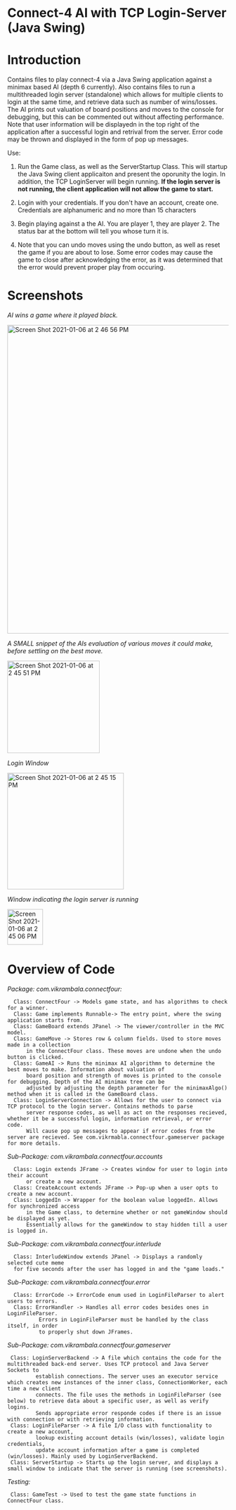 # Connect-4 AI with TCP Login-Server (Java Swing)

# Introduction  

  Contains files to play connect-4 via a Java Swing application against a minimax based AI (depth 6 currently). 
  Also contains files to run a multithreaded login server (standalone) which allows for multiple clients to login
  at the same time, and retrieve data such as number of wins/losses. The AI prints out valuation of board positions and moves 
  to the console for debugging, but this can be commented out without affecting performance. Note that user information will
  be displayedn in the top right of the application after a successful login and retrival from the server. Error code may 
  be thrown and displayed in the form of pop up messages.
  
 Use: 
  1. Run the Game class, as well as the ServerStartup Class. This will startup the Java Swing client applicaiton and present the oporunity the login.
     In addition, the TCP LoginServer will begin running. **If the login server is not running, the client application will not allow the game to start.**

  2. Login with your credentials. If you don't have an account, create one. 
      Credentials are alphanumeric and no more than 15 characters

  3. Begin playing against a the AI. You are player 1, they are player 2. The status
      bar at the bottom will tell you whose turn it is. 

  4. Note that you can undo moves using the undo button, as well as reset the game if 
      you are about to lose. Some error codes may cause the game to close after acknowledging the error,
      as it was determined that the error would prevent proper play from occuring. 

# Screenshots
   
   *AI wins a game where it played black.* 
   
   <img width="702" alt="Screen Shot 2021-01-06 at 2 46 56 PM" src="https://user-images.githubusercontent.com/56012430/103817286-62bce480-5034-11eb-8e2a-c54e4d7a5b5a.png">
   
   *A SMALL snippet of the AIs evaluation of various moves it could make, before settling on the best move.* 

<img width="210" alt="Screen Shot 2021-01-06 at 2 45 51 PM" src="https://user-images.githubusercontent.com/56012430/103817322-7a946880-5034-11eb-87a0-ef6ece585642.png">
   
   *Login Window*
   
   <img width="265" alt="Screen Shot 2021-01-06 at 2 45 15 PM" src="https://user-images.githubusercontent.com/56012430/103817310-7405f100-5034-11eb-9854-3a2d2a7d14cf.png">
   
   *Window indicating the login server is running*
   
   <img width="81" alt="Screen Shot 2021-01-06 at 2 45 06 PM" src="https://user-images.githubusercontent.com/56012430/103817397-9d268180-5034-11eb-8f3e-e70cead36571.png">


# Overview of Code    
*Package: com.vikrambala.connectfour:*

      Class: ConnectFour -> Models game state, and has algorithms to check for a winner.
      Class: Game implements Runnable-> The entry point, where the swing application starts from.
      Class: GameBoard extends JPanel -> The viewer/controller in the MVC model. 
      Class: GameMove -> Stores row & column fields. Used to store moves made in a collection
          in the ConnectFour class. These moves are undone when the undo button is clicked.
      Class: GameAI -> Runs the minimax AI algorithmn to determine the best moves to make. Information about valuation of
          board position and strength of moves is printed to the console for debugging. Depth of the AI minimax tree can be 
          adjusted by adjusting the depth paramneter for the minimaxAlgo() method when it is called in the GameBoard class.
      Class: LoginServerConnection -> Allows for the user to connect via TCP protocol to the login server. Contains methods to parse 
          server response codes, as well as act on the responses recieved, whether it be a successful login, information retrieval, or error code. 
          Will cause pop up messages to appear if error codes from the server are recieved. See com.vikrmabla.connectfour.gameserver package for more details.

*Sub-Package: com.vikrambala.connectfour.accounts*

      Class: Login extends JFrame -> Creates window for user to login into their account
          or create a new account.
      Class: CreateAccount extends JFrame -> Pop-up when a user opts to create a new account.
      Class: LoggedIn -> Wrapper for the boolean value loggedIn. Allows for synchronized access
          in the Game class, to determine whether or not gameWindow should be displayed as yet.
          Essentially allows for the gameWindow to stay hidden till a user is logged in. 

*Sub-Package: com.vikrambala.connectfour.interlude*

      Class: InterludeWindow extends JPanel -> Displays a randomly selected cute meme
      for five seconds after the user has logged in and the "game loads."

*Sub-Package: com.vikrambala.connectfour.error*

      Class: ErrorCode -> ErrorCode enum used in LoginFileParser to alert users to errors.
      Class: ErrorHandler -> Handles all error codes besides ones in LoginFileParser.
              Errors in LoginFileParser must be handled by the class itself, in order
              to properly shut down JFrames.

*Sub-Package: com.vikrambala.connectfour.gameserver*

     Class: LoginServerBackend -> A file which contains the code for the multithreaded back-end server. Uses TCP protocol and Java Server Sockets to
             establish connections. The server uses an executor service which creates new instances of the inner class, ConnectionWorker, each time a new client                        
             connects. The file uses the methods in LoginFileParser (see below) to retrieve data about a specific user, as well as verify logins. 
             Sends appropriate error responde codes if there is an issue with connection or with retrieving information.
     Class: LoginFileParser -> A file I/O class with functionality to create a new account,
             lookup existing account details (win/losses), validate login credentials,
             update account information after a game is completed (win/losses). Mainly used by LoginServerBackend.
     Class: ServerStartup -> Starts up the login server, and displays a small window to indicate that the server is running (see screenshots).

*Testing:*

     Class: GameTest -> Used to test the game state functions in ConnectFour class. 

